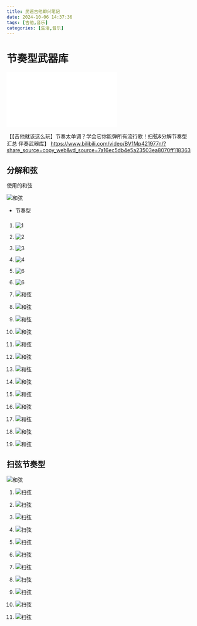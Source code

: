 ```yaml
---
title: 民谣吉他即兴笔记
date: 2024-10-06 14:37:36
tags: [吉他,音乐]
categories: [生活,音乐]
---
```


# 节奏型武器库

<iframe src="//player.bilibili.com/player.html?isOutside=true&aid=1852844021&bvid=BV1Mp421977n&cid=1496964053&p=1" scrolling="no" border="0" frameborder="no" framespacing="0" allowfullscreen="true"></iframe>

【【吉他就该这么玩】节奏太单调？学会它你能弹所有流行歌！扫弦&分解节奏型汇总 伴奏武器库】 https://www.bilibili.com/video/BV1Mp421977n/?share_source=copy_web&vd_source=7a16ec5db4e5a23503ea8070ff118363

## 分解和弦

使用的和弦

![和弦](../images/guitar/1.png)



* 节奏型

### 

1. ![1](../images/guitar/2.png)

2. ![2](../images/guitar/3.png)

3. ![3](../images/guitar/4.png)

4. ![4](../images/guitar/5.png)

5. ![6](../images/guitar/6.png)

6. ![6](../images/guitar/7.png)

7. ![和弦](../images/guitar/8.png)

8. ![和弦](../images/guitar/9.png)

9. ![和弦](../images/guitar/10.png)

10. ![和弦](../images/guitar/11.png)

11. ![和弦](../images/guitar/11.png)

12. ![和弦](../images/guitar/12.png)

13. ![和弦](../images/guitar/13.png)

14. ![和弦](../images/guitar/14.png)

15. ![和弦](../images/guitar/15.png)

16. ![和弦](../images/guitar/16.png)

17. ![和弦](../images/guitar/17.png)

18. ![和弦](../images/guitar/18.png)

19. ![和弦](../images/guitar/19.png)

    



## 扫弦节奏型



![和弦](../images/guitar/20.png)

1. ![扫弦](../images/guitar/21.png)

2. ![扫弦](../images/guitar/22.png)

3. ![扫弦](../images/guitar/23.png)

4. ![扫弦](../images/guitar/24.png)

5. ![扫弦](../images/guitar/25.png)

6. ![扫弦](../images/guitar/26.png)

7. ![扫弦](../images/guitar/27.png)

8. ![扫弦](../images/guitar/28.png)

9. ![扫弦](../images/guitar/29.png)

10. ![扫弦](../images/guitar/30.png)

11. ![扫弦](../images/guitar/31.png)

    
